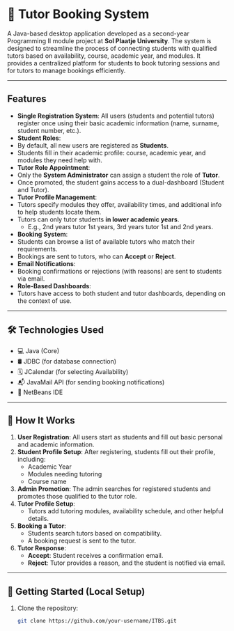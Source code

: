 # 📘 Tutor Booking System

A Java-based desktop application developed as a second-year Programming II module project at **Sol Plaatje University**. The system is designed to streamline the process of connecting students with qualified tutors based on availability, course, academic year, and modules. It provides a centralized platform for students to book tutoring sessions and for tutors to manage bookings efficiently.

---

##  Features

-  **Single Registration System**: All users (students and potential tutors) register once using their basic academic information (name, surname, student number, etc.).
-  **Student Roles**:
  - By default, all new users are registered as **Students**.
  - Students fill in their academic profile: course, academic year, and modules they need help with.
-  **Tutor Role Appointment**:
  - Only the **System Administrator** can assign a student the role of **Tutor**.
  - Once promoted, the student gains access to a dual-dashboard (Student and Tutor).
-  **Tutor Profile Management**:
  - Tutors specify modules they offer, availability times, and additional info to help students locate them.
  - Tutors can only tutor students **in lower academic years**.
    - E.g., 2nd years tutor 1st years, 3rd years tutor 1st and 2nd years.
-  **Booking System**:
  - Students can browse a list of available tutors who match their requirements.
  - Bookings are sent to tutors, who can **Accept** or **Reject**.
-  **Email Notifications**:
  - Booking confirmations or rejections (with reasons) are sent to students via email.
-  **Role-Based Dashboards**:
  - Tutors have access to both student and tutor dashboards, depending on the context of use.

---

## 🛠 Technologies Used

- 💻 Java (Core)
- 🛢️ JDBC (for database connection)
- 🗓 JCalendar (for selecting Availability)
- 📬 JavaMail API (for sending booking notifications)
- 🧩 NetBeans IDE

---

## 🧾 How It Works

1. **User Registration**: All users start as students and fill out basic personal and academic information.
2. **Student Profile Setup**: After registering, students fill out their profile, including:
   - Academic Year
   - Modules needing tutoring
   - Course name
3. **Admin Promotion**: The admin searches for registered students and promotes those qualified to the tutor role.
4. **Tutor Profile Setup**:
   - Tutors add tutoring modules, availability schedule, and other helpful details.
5. **Booking a Tutor**:
   - Students search tutors based on compatibility.
   - A booking request is sent to the tutor.
6. **Tutor Response**:
   - **Accept**: Student receives a confirmation email.
   - **Reject**: Tutor provides a reason, and the student is notified via email.

---


## 🧪 Getting Started (Local Setup)

1. Clone the repository:
   ```bash
   git clone https://github.com/your-username/ITBS.git

